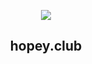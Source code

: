 <p align="center">
    <a href="https://github.com/Tanu-N-Prabhu/Python/graphs/contributors"><img src="https://contrib.rocks/image?repo=naclmk/naclmk.github.io" /></a>
</p>
<p align="center">
   <h2 align="center">hopey.club</h2>
</p>
